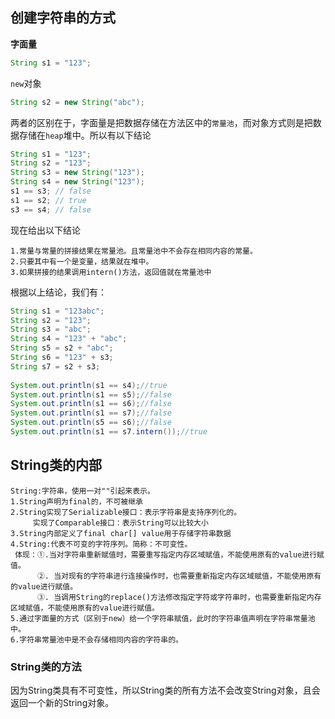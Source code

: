 ## 创建字符串的方式
**字面量**
```java
String s1 = "123";
```
`new`对象
```java
String s2 = new String("abc");
```
两者的区别在于，字面量是把数据存储在方法区中的`常量池`，而对象方式则是把数据存储在`heap`堆中。所以有以下结论
```java
String s1 = "123";
String s2 = "123";
String s3 = new String("123");
String s4 = new String("123");
s1 == s3; // false
s1 == s2; // true
s3 == s4; // false
```
现在给出以下结论
```ad-note
1.常量与常量的拼接结果在常量池。且常量池中不会存在相同内容的常量。  
2.只要其中有一个是变量，结果就在堆中。  
3.如果拼接的结果调用intern()方法，返回值就在常量池中
```
根据以上结论，我们有：
```java
String s1 = "123abc";  
String s2 = "123";  
String s3 = "abc";  
String s4 = "123" + "abc";  
String s5 = s2 + "abc";  
String s6 = "123" + s3;  
String s7 = s2 + s3;  
  
System.out.println(s1 == s4);//true  
System.out.println(s1 == s5);//false  
System.out.println(s1 == s6);//false  
System.out.println(s1 == s7);//false  
System.out.println(s5 == s6);//false  
System.out.println(s1 == s7.intern());//true
```
## String类的内部
```ad-note
String:字符串，使用一对""引起来表示。  
1.String声明为final的，不可被继承  
2.String实现了Serializable接口：表示字符串是支持序列化的。  
	 实现了Comparable接口：表示String可以比较大小  
3.String内部定义了final char[] value用于存储字符串数据  
4.String:代表不可变的字符序列。简称：不可变性。  
 体现：①.当对字符串重新赋值时，需要重写指定内存区域赋值，不能使用原有的value进行赋值。  
      ②. 当对现有的字符串进行连接操作时，也需要重新指定内存区域赋值，不能使用原有的value进行赋值。  
      ③. 当调用String的replace()方法修改指定字符或字符串时，也需要重新指定内存区域赋值，不能使用原有的value进行赋值。  
5.通过字面量的方式（区别于new）给一个字符串赋值，此时的字符串值声明在字符串常量池中。  
6.字符串常量池中是不会存储相同内容的字符串的。
```
### String类的方法
因为String类具有不可变性，所以String类的所有方法不会改变String对象，且会返回一个新的String对象。